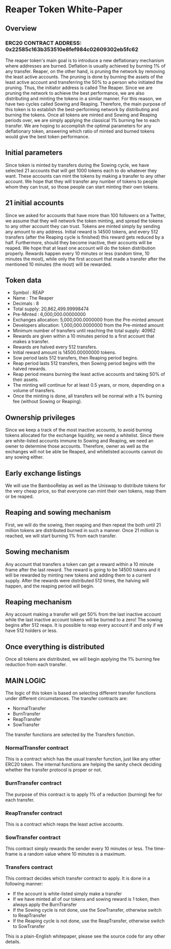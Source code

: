 # Reaper Token White-Paper
## Overview
### ERC20 CONTRACT ADDRESS: 0x22585c163b353510e8fef984c02609302eb5fc62

The reaper token's main goal is to introduce a new deflationary mechanism where addresses are burned. Deflation is usually achieved by burning 1% of any transfer. Reaper, on the other hand, is pruning the network by removing the least active accounts. The pruning is done by burning the assets of the least active account and transferring the 50% to a person who initiated the pruning. Thus, the initiator address is called The Reaper. Since we are pruning the network to achieve the best performance, we are also distributing and minting the tokens in a similar manner. For this reason, we have two cycles called Sowing and Reaping. Therefore, the main purpose of this token is to establish the best-performing network by distributing and burning the tokens. Once all tokens are minted and Sowing and Reaping periods over, we are simply applying the classical 1% burning fee to each transfer. We are hoping to accomplish the optimal parameters for any deflationary token, answering which ratio of minted and burned tokens would give the best token performance.


## Initial parameters
Since token is minted by transfers during the Sowing cycle, we have selected 21 accounts that will get 1000 tokens each to do whatever they want. These accounts can mint the tokens by making a transfer to any other account. We hope that they will transfer any number of tokens to people whom they can trust, so those people can start minting their own tokens.

## 21 initial accounts
Since we asked for accounts that have more than 100 followers on a Twitter, we assume that they will network the token minting, and spread the tokens to any other account they can trust. Tokens are minted simply by sending any amount to any address. Initial reward is 14500 tokens, and every 512 transfers (after the Reaping cycle is finished) this reward gets reduced by a half. Furthermore, should they become inactive, their accounts will be reaped. We hope that at least one account will do the token distribution properly. Rewards happen every 10 minutes or less (random time, 10 minutes the most), while only the first account that made a transfer after the mentioned 10 minutes (the most) will be rewarded.


## Token data
- Symbol      :  REAP
- Name        :  The Reaper 
- Decimals    :  8
- Total supply:  20,862,499.99998474
- Pre-Minted   :  6,000,000.00000000
- Exchanges allocation: 5,000,000.0000000 from the Pre-minted amount
- Developers allocation: 1,000,000.0000000 from the Pre-minted amount
- Minimum number of transfers until reaching the total supply: 40962
- Rewards are given within a 10 minutes period to a first account that makes a transfer.
- Rewards are halved every 512 transfers.
- Initial reward amount is 14500.00000000 tokens.
- Sow period lasts 512 transfers, then Reaping period begins.
- Reap period lasts 512 transfers, then Sowing period begins with the halved rewards.
- Reap period means burning the least active accounts and taking 50% of their assets.
- The minting will continue for at least 0.5 years, or more, depending on a volume of transfers.
- Once the minting is done, all transfers will be normal with a 1% burning fee (without Sowing or Reaping).

## Ownership privileges
Since we keep a track of the most inactive accounts, to avoid burning tokens allocated for the exchange liquidity, we need a whitelist. Since there are white-listed accounts immune to Sowing and Reaping, we need an owner to determine those accounts. Therefore, owner as well as the exchanges will not be able be Reaped, and whitelisted accounts cannot do any sowing either.

## Early exchange listings
We will use the BambooRelay as well as the Uniswap to distribute tokens for the very cheap price, so that everyone can mint their own tokens, reap them or be reaped.



## Reaping and sowing mechanism
First, we will do the sowing, then reaping and then repeat the both until 21 million tokens are distributed burned in such a manner. Once 21 million is reached, we will start burning 1% from each transfer.

## Sowing mechanism
Any account that transfers a token can get a reward within a 10 minute frame after the last reward. 
The reward is going to be 14500 tokens and it will be rewarded by minting new tokens and adding them to a current supply.
After the rewards were distributed 512 times, the halving will happen, and the reaping period will begin. 

## Reaping mechanism
Any account making a transfer will get 50% from the last inactive account while the last inactive account tokens will be burned to a zero! The sowing begins after 512 reaps. It is possible to reap every account if and only if we have 512 holders or less.

## Once everything is distributed
Once all tokens are distributed, we will begin applying the 1% burning fee reduction from each transfer.

## MAIN LOGIC
The logic of this token is based on selecting different transfer functions under different circumstances. The transfer contracts are:
- NormalTransfer
- BurnTransfer
- ReapTransfer
- SowTransfer

The transfer functions are selected by the Transfers function.

### NormalTransfer contract
This is a contract which has the usual transfer function, just like any other ERC20 token. The internal functions are helping the sanity check deciding whether the transfer protocol is proper or not.

### BurnTransfer contract
The purpose of this contract is to apply 1% of a reduction (burning) fee for each transfer.

### ReapTransfer contract
This is a contract which reaps the least active accounts.

### SowTransfer contract
This contract simply rewards the sender every 10 minutes or less. The time-frame is a random value where 10 minutes is a maximum.

### Transfers contract
This contract decides which transfer contract to apply. It is done in a following manner:

- If the account is white-listed simply make a transfer
- If we have minted all of our tokens and sowing reward is 1 token, then always apply the BurnTransfer
- If the Sowing cycle is not done, use the SowTransfer, otherwise switch to ReapTransfer
- If the Reaping cycle is not done, use the ReapTransfer, otherwise switch to SowTransfer


This is a plain-English whitepaper, please see the source code for any other details.

